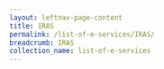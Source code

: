 ```yaml
---
layout: leftnav-page-content
title: IRAS
permalink: /list-of-e-services/IRAS/
breadcrumb: IRAS
collection_name: list-of-e-services
---
```

